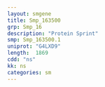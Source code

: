 ```yaml
---
layout: smgene
title: Smp_163500
grp: Smp_16
description: "Protein Sprint"
smp: Smp_163500.1
uniprot: "G4LXD9"
length:  1869
cdd: "ns"
kk: ns
categories: sm
---
```

